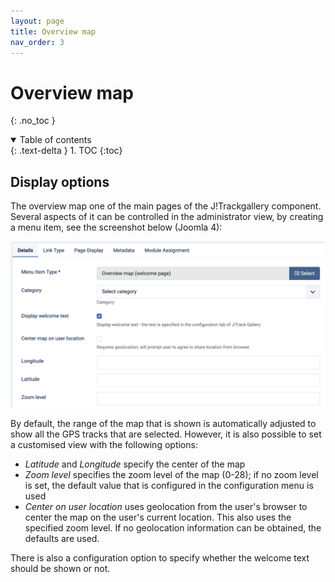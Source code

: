 ```yaml
---
layout: page
title: Overview map
nav_order: 3
---
```


# Overview map

{: .no_toc }

<details open markdown="block">
  <summary>
    Table of contents
  </summary>
  {: .text-delta }
1. TOC
{:toc}
</details>

## Display options

The overview map one of the main pages of the J!Trackgallery component. Several aspects of it can be controlled in the administrator view, by creating a menu item, see the screenshot below (Joomla 4):

![Screenshot of overview map menu item configuration](images/overviewmap_config.png)

By default, the range of the map that is shown is automatically adjusted to show all the GPS tracks that are selected. However, it is also possible to set a customised view with the following options:
  - *Latitude* and *Longitude* specify the center of the map
  - *Zoom level* specifies the zoom level of the map (0-28); if no zoom level is set, the default value that is configured in the configuration menu is used
  - *Center on user location* uses geolocation from the user's browser to center the map on the user's current location. This also uses the specified zoom level. If no geolocation information can be obtained, the defaults are used.

There is also a configuration option to specify whether the welcome text should be shown or not.
